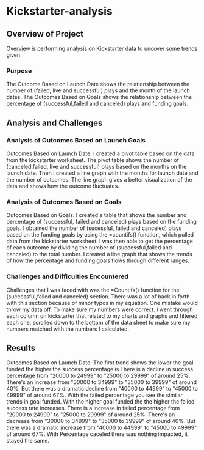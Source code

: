 # Kickstarter-analysis
## Overview of Project 
Overview is performing analysis on Kickstarter data to uncover some trends given.

### Purpose 
The Outcome Based on Launch Date shows the relationship between the number of (failed, live and successful) plays and the month of the launch dates. The Outcomes Based on Goals shows the relationship between the percentage of (successful,failed and canceled) plays and funding goals. 


## Analysis and Challenges 

### Analysis of Outcomes Based on Launch Goals 
Outcomes Based on Launch Date: I created a pivot table based on the data from the kickstarter worksheet. The pivot table shows the number of (canceled,failed, live and successful) plays based on the months on the launch date. Then I created a line graph with the months for launch date and the number of outcomes. The line graph gives a better visualization of the data and shows how the outcome fluctuates. 

### Analysis of Outcomes Based on Goals 
Outcomes Based on Goals: I created a table that shows the number and percentage of (successful, failed and canceled) plays based on the funding goals. I obtained the number of (sucessful, failed and canceled) plays based on the funding goals by using the =countifs() function, which pulled data from the kickstarter worksheet. I was then able to get the percentage of each outcome by dividing the number of (successful,failed and canceled) to the total number. I created a line graph that shows the trends of how the percentage and funding goals flows through different ranges. 

### Challenges and Difficulties Encountered 
Challenges that I was faced with was the =Countifs() function for the (successful,failed and canceled) section. There was a lot of back in forth with this section because of minor typos in my equation. One mistake would throw my data off. To make sure my numbers were correct. I went through each column on kickstarter that related to my charts and graphs and filtered each one, scrolled down to the bottom of the data sheet to make sure my numbers matched with the numbers I calculated. 

## Results 

Outcomes Based on Launch Date: The first trend shows the lower the goal funded  the higher the success percentage is.There is a decline in success percentage from "20000 to 24999" to "25000 to 29999" of around 25%. There's an increase from "30000 to 34999" to "35000 to 39999" of around 40%. But there was a dramatic decline from "40000 to 44999" to "45000 to 49999" of around 67%. With the failed percentage you see the similar trends in  goal funded. With the higher goal funded the the higher the failed success rate increases. There is a increase in failed percentage from "20000 to 24999" to "25000 to 29999" of around 25%. There's an decrease from "30000 to 34999" to "35000 to 39999" of around 40%. But there was a dramatic increase from "40000 to 44999" to "45000 to 49999" of around 67%. With Percentage caceled there was nothing impacted, it stayed the same. 
